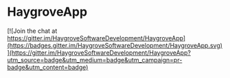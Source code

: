 # HaygroveApp

[![Join the chat at https://gitter.im/HaygroveSoftwareDevelopment/HaygroveApp](https://badges.gitter.im/HaygroveSoftwareDevelopment/HaygroveApp.svg)](https://gitter.im/HaygroveSoftwareDevelopment/HaygroveApp?utm_source=badge&utm_medium=badge&utm_campaign=pr-badge&utm_content=badge)